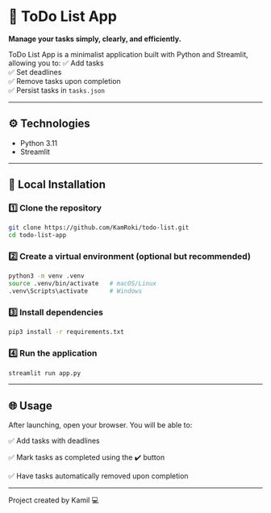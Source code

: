 # 📝 ToDo List App

**Manage your tasks simply, clearly, and efficiently.**

ToDo List App is a minimalist application built with Python and Streamlit, allowing you to:
✅ Add tasks  
✅ Set deadlines  
✅ Remove tasks upon completion  
✅ Persist tasks in `tasks.json`

---

## ⚙️ Technologies

- Python 3.11
- Streamlit

---

## 🚀 Local Installation

### 1️⃣ Clone the repository
```bash
git clone https://github.com/KamRoki/todo-list.git
cd todo-list-app
```

### 2️⃣ Create a virtual environment (optional but recommended)
```bash
python3 -m venv .venv
source .venv/bin/activate   # macOS/Linux
.venv\Scripts\activate      # Windows
```

### 3️⃣ Install dependencies
```bash
pip3 install -r requirements.txt
```

### 4️⃣ Run the application
```bash
streamlit run app.py
```

---

## 🌐 Usage
After launching, open your browser. You will be able to:

✅ Add tasks with deadlines

✅ Mark tasks as completed using the ✔️ button

✅ Have tasks automatically removed upon completion

---

Project created by Kamil 💻